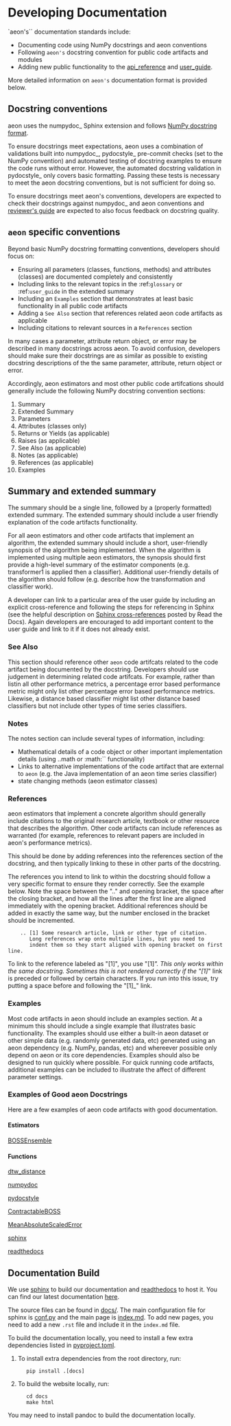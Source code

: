 # Developing Documentation

`aeon's`` documentation standards include:

* Documenting code using NumPy docstrings and aeon conventions
* Following ``aeon's`` docstring convention for public code artifacts and modules
* Adding new public functionality to the [api_reference](https://www.aeon-toolkit.org/en/stable/api_reference.html) and [user_guide](https://www.aeon-toolkit.org/en/stable/getting_started.html).

More detailed information on ``aeon's`` documentation format is provided below.

## Docstring conventions

aeon uses the numpydoc_ Sphinx extension and follows
[NumPy docstring format](https://numpydoc.readthedocs.io/en/latest/format.html>).

To ensure docstrings meet expectations, aeon uses a combination of validations built into numpydoc_,
pydocstyle_ pre-commit checks (set to the NumPy convention) and automated testing of docstring examples to ensure
the code runs without error. However, the automated docstring validation in pydocstyle_ only covers basic formatting.
Passing these tests is necessary to meet the aeon docstring conventions, but is not sufficient for doing so.

To ensure docstrings meet aeon's conventions, developers are expected to check their docstrings against numpydoc_
and aeon conventions and [reviewer's guide](https://www.aeon-toolkit.org/en/stable/contributing/reviewer_guide.html) are expected to also focus feedback on
docstring quality.

## ``aeon`` specific conventions

Beyond basic NumPy docstring formatting conventions, developers should focus on:

- Ensuring all parameters (classes, functions, methods) and attributes (classes) are documented completely and consistently
- Including links to the relevant topics in the :ref:`glossary` or :ref:`user_guide` in the extended summary
- Including an `Examples` section that demonstrates at least basic functionality in all public code artifacts
- Adding a `See Also` section that references related aeon code artifacts as applicable
- Including citations to relevant sources in a `References` section

In many cases a parameter, attribute return object, or error may be described in
many docstrings across aeon. To avoid confusion, developers should  make sure their docstrings are as similar as possible to existing docstring descriptions of the the same parameter, attribute, return object
    or error.

Accordingly, aeon estimators and most other public code artifcations should generally include the following NumPy docstring convention sections:

1. Summary
2. Extended Summary
3. Parameters
4. Attributes (classes only)
5. Returns or Yields (as applicable)
6. Raises (as applicable)
7. See Also (as applicable)
8. Notes (as applicable)
9. References (as applicable)
10. Examples

## Summary and extended summary

The summary should be a single line, followed by a (properly formatted) extended summary.
The extended summary should include a user friendly explanation of the code artifacts functionality.

For all aeon estimators and other code artifacts that implement an algorithm,
the extended summary should include a short, user-friendly synopsis of the algorithm being implemented. When the algorithm is implemented
using multiple aeon estimators, the synopsis should first provide a high-level summary of the estimator components (e.g. transformer1 is applied then a classifier).
Additional user-friendly details of the algorithm should follow (e.g. describe how the transformation and classifier work).

A developer can link to a particular area of the user guide by including an explicit
cross-reference and following the steps for referencing in Sphinx
(see the helpful description on [Sphinx cross-references](https://docs.readthedocs.io/en/stable/guides/cross-referencing-with-sphinx.html) posted by Read the Docs).
Again developers are encouraged to add important content to the user guide and link to it if it does not already exist.

### See Also

This section should reference other ``aeon`` code artifcats related to the code artifact being documented by the docstring. Developers should use
judgement in determining related code artifcats. For example, rather than listin all other performance metrics, a percentage error based performance metric
might only list other percentage error based performance metrics.  Likewise, a distance based classifier might list other distance based classifiers but
not include other types of time series classifiers.

### Notes

The notes section can include several types of information, including:

- Mathematical details of a code object or other important implementation details (using ..math or :math:`` functionality)
- Links to alternative implementations of the code artifact that are external to ``aeon`` (e.g. the Java implementation of an aeon time series classifier)
- state changing methods (aeon estimator classes)

### References

aeon estimators that implement a concrete algorithm should generally include citations to the original research article, textbook or other resource
that describes the algorithm. Other code artifacts can include references as warranted (for example, references to relevant papers are included in
aeon's performance metrics).

This should be done by adding references into the references section of the docstring, and then typically linking to these in other parts of the docstring.

The references you intend to link to within the docstring should follow a very specific format to ensure they render correctly.
See the example below. Note the space between the ".." and opening bracket, the space after the closing bracket,
and how all the lines after the first line are aligned immediately with the opening bracket.
Additional references should be added in exactly the same way, but the number enclosed in the bracket should be incremented.

```{code-block} powershell
    .. [1] Some research article, link or other type of citation.
       Long references wrap onto multiple lines, but you need to
       indent them so they start aligned with opening bracket on first line.
```

To link to the reference labeled as "[1]", you use "[1]_". This only works within the same docstring. Sometimes this is not rendered correctly if the "[1]_" link is
preceded or followed by certain characters. If you run into this issue, try putting a space before and following the "[1]_" link.

### Examples

Most code artifacts in aeon should include an examples section. At a minimum this should include a single example that illustrates basic functionality.
The examples should use either a built-in aeon dataset or other simple data (e.g. randomly generated data, etc) generated using an aeon dependency
(e.g. NumPy, pandas, etc) and whereever possible only depend on aeon or its core dependencies. Examples should also be designed to run quickly where possible.
For quick running code artifacts, additional examples can be included to illustrate the affect of different parameter settings.

### Examples of Good aeon Docstrings

Here are a few examples of aeon code artifacts with good documentation.

#### Estimators

[BOSSEnsemble](https://www.aeon-toolkit.org/en/latest/api_reference/auto_generated/aeon.classification.dictionary_based.BOSSEnsemble.html#aeon.classification.dictionary_based.BOSSEnsemble)

#### Functions
[dtw_distance](https://www.aeon-toolkit.org/en/stable/api_reference/auto_generated/aeon.distances.dtw_distance.html)

[numpydoc](https://numpydoc.readthedocs.io/en/latest/index.html)

[pydocstyle](http://www.pydocstyle.org/en/stable/)

[ContractableBOSS](https://www.aeon-toolkit.org/en/latest/api_reference/auto_generated/aeon.classification.dictionary_based.ContractableBOSS.html#aeon.classification.dictionary_based.ContractableBOSS)

[MeanAbsoluteScaledError](https://www.aeon-toolkit.org/en/latest/api_reference/auto_generated/aeon.performance_metrics.forecasting.MeanAbsoluteScaledError.html)

[sphinx](https://www.sphinx-doc.org/)

[readthedocs](https://readthedocs.org/projects/aeon-toolkit/)

## Documentation Build

We use [sphinx](https://www.sphinx-doc.org/) to build our documentation and [readthedocs](https://readthedocs.org/projects/aeon-toolkit/) to host it. You can find our latest documentation [here](https://www.aeon-toolkit.org/en/latest/).

The source files can be found in [docs/](https://github.com/aeon-toolkit/aeon/tree/main/docs/). The main configuration file for sphinx is [conf.py](https://github.com/aeon-toolkit/aeon/blob/main/docs/conf.py) and the main page is [index.md](https://github.com/aeon-toolkit/aeon/blob/main/docs/index.md). To add new pages, you need to add a new `.rst` file and include it in the `index.md` file.

To build the documentation locally, you need to install a few extra dependencies listed in [pyproject.toml](https://github.com/aeon-toolkit/aeon/blob/main/pyproject.toml).
1. To install extra dependencies from the root directory, run:

```{code-block} powershell
      pip install .[docs]
```

2. To build the website locally, run:

```{code-block} powershell
      cd docs
      make html
```

You may need to install pandoc to build the documentation locally.
